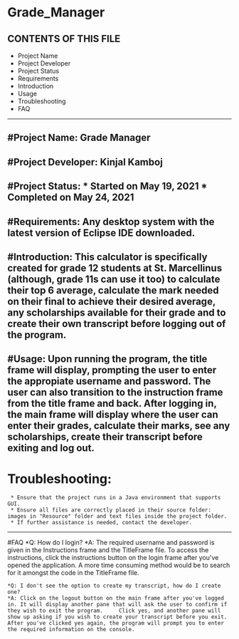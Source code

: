 # Grade_Manager

CONTENTS OF THIS FILE
------------------------------------
* Project Name
* Project Developer
* Project Status
* Requirements
* Introduction
* Usage
* Troubleshooting
* FAQ
------------------------------------
#Project Name: Grade Manager
------------------------------------
#Project Developer: Kinjal Kamboj
------------------------------------
#Project Status:
     * Started on May 19, 2021
     * Completed on May 24, 2021
------------------------------------
#Requirements: Any desktop system with the latest version of Eclipse IDE downloaded.
------------------------------------
#Introduction: This calculator is specifically created for grade 12 students at St. Marcellinus (although, grade 11s can use it too) to calculate their top 6 average, calculate the mark needed on their final to achieve their desired average, any scholarships available for their grade and to create their own transcript before logging out of the program.
------------------------------------
#Usage: Upon running the program, the title frame will display, prompting the user to enter the appropiate username and password. The user can also transition to the instruction frame from the title frame and back. After logging in, the main frame will display where the user can enter their grades, calculate their marks, see any scholarships, create their transcript before exiting and log out.
------------------------------------
# Troubleshooting: 
     * Ensure that the project runs in a Java environment that supports GUI.
     * Ensure all files are correctly placed in their source folder: images in "Resource" folder and text files inside the project folder. 
     * If further assistance is needed, contact the developer.
------------------------------------
#FAQ
     *Q: How do I login?
     *A: The required username and password is given in the Instructions frame and the TitleFrame file. To access the instructions, click the instructions button on the login frame after you've opened the application. A more time consuming method would be to search for it amongst the code in the TitleFrame file.

    *Q: I don't see the option to create my transcript, how do I create one?
    *A: Click on the logout button on the main frame after you've logged in. It will display another pane that will ask the user to confirm if they wish to exit the program.     Click yes, and another pane will show up asking if you wish to create your transcript before you exit. After you've clicked yes again, the program will prompt you to enter the required information on the console.
 

